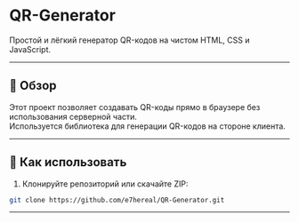 # QR-Generator

Простой и лёгкий генератор QR-кодов на чистом HTML, CSS и JavaScript.

---

## 📌 Обзор

Этот проект позволяет создавать QR-коды прямо в браузере без использования серверной части.  
Используется библиотека для генерации QR-кодов на стороне клиента.

---

## 🚀 Как использовать

1. Клонируйте репозиторий или скачайте ZIP:

```bash
git clone https://github.com/e7hereal/QR-Generator.git

```
---